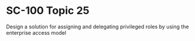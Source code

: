 # SC-100 Topic 25

Design a solution for assigning and delegating privileged roles by using the enterprise access model
